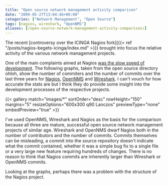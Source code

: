 ```yaml
---
title: "Open source network management activity comparison"
date: "2009-05-27T13:04:46+00:00"
categories: ["Network Management", "Open Source"]
tags: [nagios, wireshark, "OpenNMS"]
aliases: [/open-source-network-management-activity-comparison/]
---
```


The recent [controversy over the ICINGA Nagios fork]({{< ref "/posts/nagios-begets-icinga/index.md" >}}) brought into focus the relative activity of the various network management projects.

One of the main complaints aimed at Nagios [was the slow speed of development](http://www.vertical-visions.de/2009/05/06/icinga-is-a-nagios-fork/). The following graphs, taken from the open source directory ohloh, show the number of commiters and the number of commits over the last three years for [Nagios](http://www.nagios.org/), [OpenNMS](https://www.opennms.org/) and [Wireshark](http://www.wireshark.org/). I can't vouch for how accurate the stats are but I think they do provide some insight into the development processes of the respective projects.

{{< gallery match="images/*"
            sortOrder="desc"
            rowHeight="150"
            margins="5"
            resizeOptions="600x300 q90 Lanczos"
            previewType="none"
            embedPreview="true" >}}

I've used OpenNMS, Wireshark and Nagios as the basis for the comparison because all three are mature, successful open source network management projects of similar age. Wireshark and OpenNMS dwarf Nagios both in the number of contributors and the number of commits. Commits themselves can be misleading, a commit into the source repository doesn't indicate what the commit contained, whether it was a simple bug fix to a single file or a very large new feature requiring hundreds of changes. There is no reason to think that Nagios commits are inherently larger than Wireshark or OpenNMS commits.

Looking at the graphs, perhaps there was a problem with the structure of the Nagios project.
